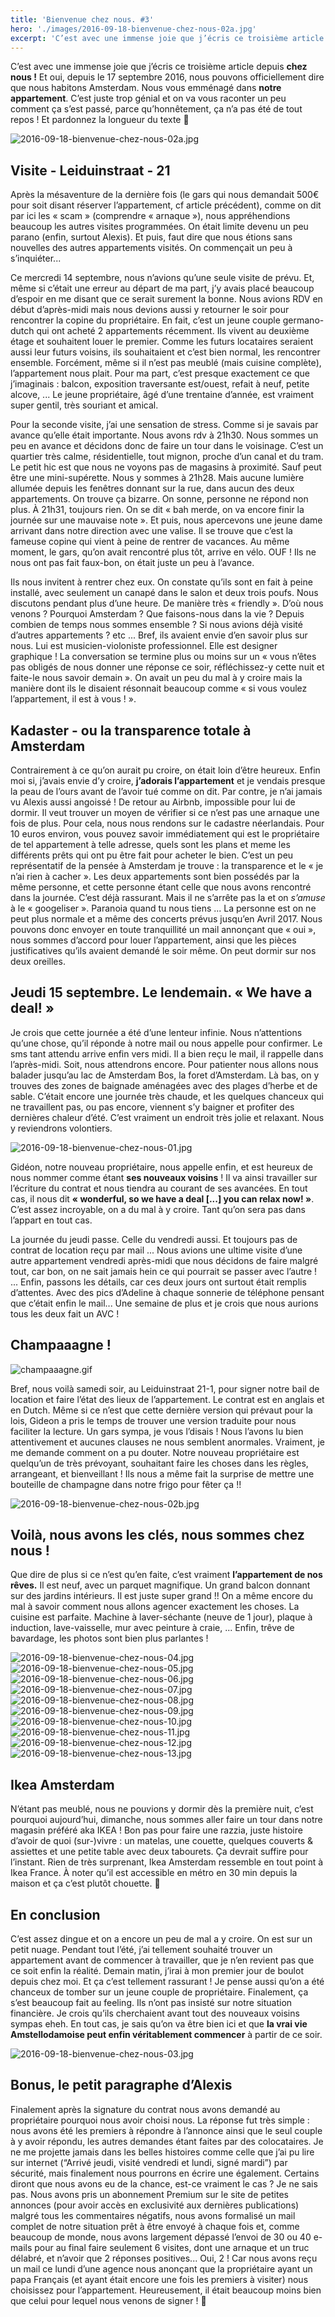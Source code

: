 ```yaml
---
title: 'Bienvenue chez nous. #3'
hero: './images/2016-09-18-bienvenue-chez-nous-02a.jpg'
excerpt: 'C’est avec une immense joie que j’écris ce troisième article depuis chez nous ! Et oui, depuis le 17 septembre 2016, nous pouvons officiellement dire que nous habitons Amsterdam. Nous vous emménagé dans notre appartement. C’est juste trop génial et on va vous raconter un peu comment ça s’est passé, parce qu’honnêtement, ça n’a pas été'
---
```


C’est avec une immense joie que j’écris ce troisième article depuis **chez nous !** Et oui, depuis le 17 septembre 2016, nous pouvons officiellement dire que nous habitons Amsterdam. Nous vous emménagé dans **notre appartement**. C’est juste trop génial et on va vous raconter un peu comment ça s’est passé, parce qu’honnêtement, ça n’a pas été de tout repos ! Et pardonnez la longueur du texte 🙂

<img alt="2016-09-18-bienvenue-chez-nous-02a.jpg" src="./images/2016-09-18-bienvenue-chez-nous-02a.jpg">

## Visite - Leiduinstraat - 21

Après la mésaventure de la dernière fois (le gars qui nous demandait 500€ pour soit disant réserver l’appartement, cf article précédent), comme on dit par ici les « scam » (comprendre « arnaque »), nous appréhendions beaucoup les autres visites programmées. On était limite devenu un peu parano (enfin, surtout Alexis). Et puis, faut dire que nous étions sans nouvelles des autres appartements visités. On commençait un peu à s’inquiéter...

Ce mercredi 14 septembre, nous n’avions qu’une seule visite de prévu. Et, même si c’était une erreur au départ de ma part, j’y avais placé beaucoup d’espoir en me disant que ce serait surement la bonne.
Nous avions RDV en début d’après-midi mais nous devions aussi y retourner le soir pour rencontrer la copine du propriétaire. En fait, c’est un jeune couple germano-dutch qui ont acheté 2 appartements récemment. Ils vivent au deuxième étage et souhaitent louer le premier. Comme les futurs locataires seraient aussi leur futurs voisins, ils souhaitaient et c’est bien normal, les rencontrer ensemble. Forcément, même si il n’est pas meublé (mais cuisine complète), l’appartement nous plait. Pour ma part, c’est presque exactement ce que j’imaginais : balcon, exposition traversante est/ouest, refait à neuf, petite alcove, ... Le jeune propriétaire, âgé d’une trentaine d’année, est vraiment super gentil, très souriant et amical.

Pour la seconde visite, j’ai une sensation de stress. Comme si je savais par avance qu’elle était importante. Nous avons rdv à 21h30. Nous sommes un peu en avance et décidons donc de faire un tour dans le voisinage. C’est un quartier très calme, résidentielle, tout mignon, proche d’un canal et du tram. Le petit hic est que nous ne voyons pas de magasins à proximité. Sauf peut être une mini-supérette.
Nous y sommes à 21h28. Mais aucune lumière allumée depuis les fenêtres donnant sur la rue, dans aucun des deux appartements. On trouve ça bizarre. On sonne, personne ne répond non plus. À 21h31, toujours rien. On se dit « bah merde, on va encore finir la journée sur une mauvaise note ». Et puis, nous apercevons une jeune dame arrivant dans notre direction avec une valise. Il se trouve que c’est la fameuse copine qui vient à peine de rentrer de vacances. Au même moment, le gars, qu’on avait rencontré plus tôt, arrive en vélo. OUF ! Ils ne nous ont pas fait faux-bon, on était juste un peu à l’avance.

Ils nous invitent à rentrer chez eux. On constate qu’ils sont en fait à peine installé, avec seulement un canapé dans le salon et deux trois poufs. Nous discutons pendant plus d’une heure. De manière très « friendly ». D’où nous venons ? Pourquoi Amsterdam ? Que faisons-nous dans la vie ? Depuis combien de temps nous sommes ensemble ? Si nous avions déjà visité d’autres appartements ? etc ... Bref, ils avaient envie d’en savoir plus sur nous. Lui est musicien-violoniste professionnel. Elle est designer graphique ! La conversation se termine plus ou moins sur un « vous n’êtes pas obligés de nous donner une réponse ce soir, réfléchissez-y cette nuit et faite-le nous savoir demain ». On avait un peu du mal à y croire mais la manière dont ils le disaient résonnait beaucoup comme « si vous voulez l’appartement, il est à vous ! ».

## Kadaster - ou la transparence totale à Amsterdam

Contrairement à ce qu’on aurait pu croire, on était loin d’être heureux. Enfin moi si, j’avais envie d’y croire, **j’adorais l’appartement** et je vendais presque la peau de l’ours avant de l’avoir tué comme on dit. Par contre, je n’ai jamais vu Alexis aussi angoissé ! De retour au Airbnb, impossible pour lui de dormir. Il veut trouver un moyen de vérifier si ce n’est pas une arnaque une fois de plus. Pour cela, nous nous rendons sur le cadastre néerlandais. Pour 10 euros environ, vous pouvez savoir immédiatement qui est le propriétaire de tel appartement à telle adresse, quels sont les plans et meme les différents prêts qui ont pu être fait pour acheter le bien. C’est un peu représentatif de la pensée à Amsterdam je trouve : la transparence et le « je n’ai rien à cacher ». Les deux appartements sont bien possédés par la même personne, et cette personne étant celle que nous avons rencontré dans la journée. C’est déjà rassurant. Mais il ne s’arrête pas la et on _s’amuse_ à le « googeliser ». Paranoia quand tu nous tiens ... La personne est on ne peut plus normale et a même des concerts prévus jusqu’en Avril 2017. Nous pouvons donc envoyer en toute tranquillité un mail annonçant que « oui », nous sommes d’accord pour louer l’appartement, ainsi que les pièces justificatives qu’ils avaient demandé le soir même. On peut dormir sur nos deux oreilles.

## Jeudi 15 septembre. Le lendemain. « We have a deal! »

Je crois que cette journée a été d’une lenteur infinie. Nous n’attentions qu’une chose, qu’il réponde à notre mail ou nous appelle pour confirmer. Le sms tant attendu arrive enfin vers midi. Il a bien reçu le mail, il rappelle dans l’après-midi. Soit, nous attendrons encore. Pour patienter nous allons nous balader jusqu’au lac de Amsterdam Bos, la foret d’Amsterdam. Là bas, on y trouves des zones de baignade aménagées avec des plages d’herbe et de sable. C’était encore une journée très chaude, et les quelques chanceux qui ne travaillent pas, ou pas encore, viennent s’y baigner et profiter des dernières chaleur d’été. C’est vraiment un endroit très jolie et relaxant. Nous y reviendrons volontiers.

<img alt="2016-09-18-bienvenue-chez-nous-01.jpg" src="./images/2016-09-18-bienvenue-chez-nous-01.jpg">

Gidéon, notre nouveau propriétaire, nous appelle enfin, et est heureux de nous nommer comme étant **ses nouveaux voisins** ! Il va ainsi travailler sur l’écriture du contrat et nous tiendra au courant de ses avancées. En tout cas, il nous dit **« wonderful, so we have a deal [...] you can relax now! »**. C’est assez incroyable, on a du mal à y croire. Tant qu’on sera pas dans l’appart en tout cas.

La journée du jeudi passe. Celle du vendredi aussi. Et toujours pas de contrat de location reçu par mail ... Nous avions une ultime visite d’une autre appartement vendredi après-midi que nous décidons de faire malgré tout, car bon, on ne sait jamais hein ce qui pourrait se passer avec l’autre ! ... Enfin, passons les détails, car ces deux jours ont surtout était remplis d’attentes. Avec des pics d’Adeline à chaque sonnerie de téléphone pensant que c’était enfin le mail... Une semaine de plus et je crois que nous aurions tous les deux fait un AVC !

## Champaaagne !

<img alt="champaaagne.gif" src="./images/champaaagne.gif">

Bref, nous voilà samedi soir, au Leiduinstraat 21-1, pour signer notre bail de location et faire l’état des lieux de l’appartement.
Le contrat est en anglais et en Dutch. Même si ce n’est que cette dernière version qui prévaut pour la lois, Gideon a pris le temps de trouver une version traduite pour nous faciliter la lecture. Un gars sympa, je vous l’disais ! Nous l’avons lu bien attentivement et aucunes clauses ne nous semblent anormales. Vraiment, je me demande comment on a pu douter. Notre nouveau propriétaire est quelqu’un de très prévoyant, souhaitant faire les choses dans les règles, arrangeant, et bienveillant ! Ils nous a même fait la surprise de mettre une bouteille de champagne dans notre frigo pour fêter ça !!

<img alt="2016-09-18-bienvenue-chez-nous-02b.jpg" src="./images/2016-09-18-bienvenue-chez-nous-02b.jpg">

## Voilà, nous avons les clés, nous sommes chez nous !

Que dire de plus si ce n’est qu’en faite, c’est vraiment **l’appartement de nos rêves.** Il est neuf, avec un parquet magnifique. Un grand balcon donnant sur des jardins intérieurs. Il est juste super grand !! On a même encore du mal à savoir comment nous allons agencer exactement les choses. La cuisine est parfaite. Machine à laver-séchante (neuve de 1 jour), plaque à induction, lave-vaisselle, mur avec peinture à craie, ... Enfin, trêve de bavardage, les photos sont bien plus parlantes !

<gallery>
<img alt="2016-09-18-bienvenue-chez-nous-04.jpg" src="./images/2016-09-18-bienvenue-chez-nous-04.jpg">
<img alt="2016-09-18-bienvenue-chez-nous-05.jpg" src="./images/2016-09-18-bienvenue-chez-nous-05.jpg">
<img alt="2016-09-18-bienvenue-chez-nous-06.jpg" src="./images/2016-09-18-bienvenue-chez-nous-06.jpg">
<img alt="2016-09-18-bienvenue-chez-nous-07.jpg" src="./images/2016-09-18-bienvenue-chez-nous-07.jpg">
<img alt="2016-09-18-bienvenue-chez-nous-08.jpg" src="./images/2016-09-18-bienvenue-chez-nous-08.jpg">
<img alt="2016-09-18-bienvenue-chez-nous-09.jpg" src="./images/2016-09-18-bienvenue-chez-nous-09.jpg">
<img alt="2016-09-18-bienvenue-chez-nous-10.jpg" src="./images/2016-09-18-bienvenue-chez-nous-10.jpg">
</gallery>
<img alt="2016-09-18-bienvenue-chez-nous-11.jpg" src="./images/2016-09-18-bienvenue-chez-nous-11.jpg">
<img alt="2016-09-18-bienvenue-chez-nous-12.jpg" src="./images/2016-09-18-bienvenue-chez-nous-12.jpg">
<img alt="2016-09-18-bienvenue-chez-nous-13.jpg" src="./images/2016-09-18-bienvenue-chez-nous-13.jpg">

## Ikea Amsterdam

N’étant pas meublé, nous ne pouvions y dormir dès la première nuit, c’est pourquoi aujourd’hui, dimanche, nous sommes aller faire un tour dans notre magasin préféré aka IKEA ! Bon pas pour faire une razzia, juste histoire d’avoir de quoi (sur-)vivre : un matelas, une couette, quelques couverts & assiettes et une petite table avec deux tabourets. Ça devrait suffire pour l’instant.
Rien de très surprenant, Ikea Amsterdam ressemble en tout point à Ikea France. À noter qu’il est accessible en métro en 30 min depuis la maison et ça c’est plutôt chouette. 🙂

## En conclusion

C’est assez dingue et on a encore un peu de mal a y croire. On est sur un petit nuage. Pendant tout l’été, j’ai tellement souhaité trouver un appartement avant de commencer à travailler, que je n’en revient pas que ce soit enfin la réalité. Demain matin, j’irai à mon premier jour de boulot depuis chez moi. Et ça c’est tellement rassurant ! Je pense aussi qu’on a été chanceux de tomber sur un jeune couple de propriétaire. Finalement, ça s’est beaucoup fait au feeling. Ils n’ont pas insisté sur notre situation financière. Je crois qu’ils cherchaient avant tout des nouveaux voisins sympas eheh.
En tout cas, je sais qu’on va être bien ici et que **la vrai vie Amstellodamoise peut enfin véritablement commencer** à partir de ce soir.

<img alt="2016-09-18-bienvenue-chez-nous-03.jpg" src="./images/2016-09-18-bienvenue-chez-nous-03.jpg">

## Bonus, le petit paragraphe d’Alexis

Finalement après la signature du contrat nous avons demandé au propriétaire pourquoi nous avoir choisi nous. La réponse fut très simple : nous avons été les premiers à répondre à l’annonce ainsi que le seul couple à y avoir répondu, les autres demandes étant faites par des colocataires. Je ne me projette jamais dans les belles histoires comme celle que j’ai pu lire sur internet (“Arrivé jeudi, visité vendredi et lundi, signé mardi”) par sécurité, mais finalement nous pourrons en écrire une également.
Certains diront que nous avons eu de la chance, est-ce vraiment le cas ? Je ne sais pas. Nous avons pris un abonnement Premium sur le site de petites annonces (pour avoir accès en exclusivité aux dernières publications) malgré tous les commentaires négatifs, nous avons formalisé un mail complet de notre situation prêt à être envoyé à chaque fois et, comme beaucoup de monde, nous avons largement dépassé l’envoi de 30 ou 40 e-mails pour au final faire seulement 6 visites, dont une arnaque et un truc délabré, et n’avoir que 2 réponses positives... Oui, 2 ! Car nous avons reçu un mail ce lundi d’une agence nous anonçant que la propriétaire ayant un papa Français (et ayant était encore une fois les premiers à visiter) nous choisissez pour l’appartement. Heureusement, il était beaucoup moins bien que celui pour lequel nous venons de signer ! 🙂
